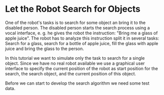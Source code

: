 
# Let the Robot Search for Objects
One of the robot's tasks is to search for some object an bring it to the disabled person. The disabled person starts the search process using a vocal interface, e. g. he gives the robot the instruction: "Bring me a glass of apple juice". The robot has to analyze this instruction split it in several tasks: Search for a glass, search for a bottle of apple juice, fill the glass with apple juice and bring the glass to the person.

In this tutorial we want to simulate only the task to search for a single object. Since we have no real robot available we use a graphical user interface to specify the current position of the robot as start position for the search, the search object, and the current position of this object.

Before we can start to develop the search algorithm we need some test data. 

